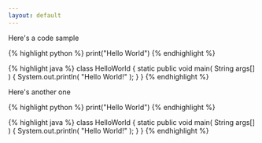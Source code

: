 ```yaml
---
layout: default
---
```


Here's a code sample

<code-samples>

{% highlight python %}
print("Hello World")
{% endhighlight %}

{% highlight java %}
class HelloWorld {
  static public void main( String args[] ) {
    System.out.println( "Hello World!" );
  }
}
{% endhighlight %}

</code-samples>

Here's another one

<code-samples>

{% highlight python %}
print("Hello World")
{% endhighlight %}

{% highlight java %}
class HelloWorld {
  static public void main( String args[] ) {
    System.out.println( "Hello World!" );
  }
}
{% endhighlight %}

</code-samples>
